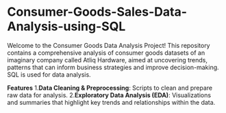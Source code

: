 # Consumer-Goods-Sales-Data-Analysis-using-SQL

Welcome to the Consumer Goods Data Analysis Project! This repository contains a comprehensive analysis of consumer goods datasets of an imaginary company called Atliq Hardware, aimed at uncovering trends, patterns that can inform business strategies and improve decision-making. SQL is used for data analysis.

**Features**
1.**Data Cleaning & Preprocessing**: Scripts to clean and prepare raw data for analysis.
2.**Exploratory Data Analysis (EDA)**: Visualizations and summaries that highlight key trends and relationships within the data.
